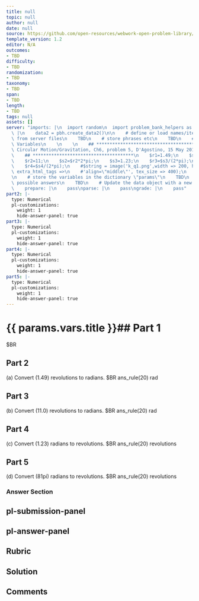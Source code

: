 ```yaml
---
title: null
topic: null
author: null
date: null
source: https://github.com/open-resources/webwork-open-problem-library/tree/master/Contrib/BrockPhysics/College_Physics_Urone/6.Uniform_Circular_Motion_and_Gravitation/ch6-5.pg
template_version: 1.2
editor: N/A
outcomes:
- TBD
difficulty:
- TBD
randomization:
- TBD
taxonomy:
- TBD
span:
- TBD
length:
- TBD
tags: null
assets: []
server: "imports: |\n  import random\n  import problem_bank_helpers as pbh\ngenerate:\
  \ |\n    data2 = pbh.create_data2()\n\n    # define or load names/items/objects\
  \ from server files\n    TBD\n    # store phrases etc\n    TBD\n    # Randomize\
  \ Variables\n    \n    \n    ## **************************************\n    ## Uniform\
  \ Circular Motion/Gravitation, Ch6, problem 5, D'Agostino, 15 May 2017\n    ##\n\
  \    ## **************************************\n    $r1=1.49;\n    $s1=$r1*2*pi;\n\
  \    $r2=11;\n    $s2=$r2*2*pi;\n    $s3=1.23;\n    $r3=$s3/(2*pi);\n    $s4=81*pi;\n\
  \    $r4=$s4/(2*pi);\n    #$string = image('k_q1.png',width => 200, height => '',\
  \ extra_html_tags =>\n    #'align=\"middle\"', tex_size => 400);\n    #TEXT($string.$PAR);\n\
  \n    # store the variables in the dictionary \"params\"\n    TBD\n    # define\
  \ possible answers\n    TBD\n    # Update the data object with a new dict\n    data.update(data2)\n\
  \    prepare: |\n    pass\nparse: |\n    pass\ngrade: |\n    pass"
part2: |-
  type: Numerical
  pl-customizations:
    weight: 1
    hide-answer-panel: true
part3: |-
  type: Numerical
  pl-customizations:
    weight: 1
    hide-answer-panel: true
part4: |-
  type: Numerical
  pl-customizations:
    weight: 1
    hide-answer-panel: true
part5: |-
  type: Numerical
  pl-customizations:
    weight: 1
    hide-answer-panel: true
---
```


# {{ params.vars.title }}## Part 1 
$BR 
## Part 2 
(a) Convert (1.49) revolutions to radians.  $BR ans_rule(20)  rad 
## Part 3 
(b) Convert (11.0) revolutions to radians.  $BR ans_rule(20)  rad 
## Part 4 
(c) Convert (1.23) radians to revolutions.  $BR ans_rule(20)  revolutions 
## Part 5 
(d) Convert (81pi) radians to revolutions.  $BR ans_rule(20)  revolutions 


### Answer Section 


## pl-submission-panel 


## pl-answer-panel 


## Rubric 


## Solution 


## Comments 


